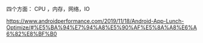 

四个方面： CPU ，内存，网络，IO

https://www.androidperformance.com/2019/11/18/Android-App-Lunch-Optimize/#%E5%BA%94%E7%94%A8%E5%90%AF%E5%8A%A8%E6%A6%82%E8%BF%B0